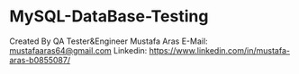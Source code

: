 # MySQL-DataBase-Testing
Created By QA Tester&Engineer Mustafa Aras 
E-Mail: mustafaaras64@gmail.com 
Linkedin: https://www.linkedin.com/in/mustafa-aras-b0855087/
